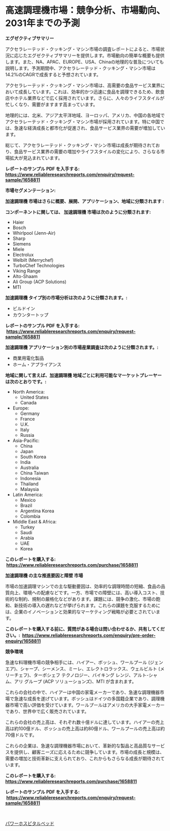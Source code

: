 <p><h1>高速調理機市場：競争分析、市場動向、2031年までの予測</h1></p><p><strong>エグゼクティブサマリー</strong></p>
<p><p>アクセラレーテッド・クッキング・マシン市場の調査レポートによると、市場状況に応じたエグゼクティブサマリーを提供します。市場動向の簡単な概要も提供します。また、NA、APAC、EUROPE、USA、Chinaの地理的な普及についても説明します。予測期間中、アクセラレーテッド・クッキング・マシン市場は14.2%のCAGRで成長すると予想されています。</p><p>アクセラレーテッド・クッキング・マシン市場は、高需要の食品サービス業界において成長しています。これは、効率的かつ迅速に食品を調理できるため、飲食店やホテル業界などで広く採用されています。さらに、人々のライフスタイルが忙しくなり、需要がますます高まっています。</p><p>地理的には、北米、アジア太平洋地域、ヨーロッパ、アメリカ、中国の各地域でアクセラレーテッド・クッキング・マシン市場が採用されています。特に中国では、急速な経済成長と都市化が促進され、食品サービス業界の需要が増加しています。</p><p>総じて、アクセラレーテッド・クッキング・マシン市場は成長が期待されており、食品サービス業界の需要の増加やライフスタイルの変化により、さらなる市場拡大が見込まれています。</p></p>
<p><strong>レポートのサンプル PDF を入手する: <a href="https://www.reliableresearchreports.com/enquiry/request-sample/1658811">https://www.reliableresearchreports.com/enquiry/request-sample/1658811</a></strong></p>
<p><strong>市場セグメンテーション:</strong></p>
<p><strong> 加速調理機 市場はさらに概要、展開、アプリケーション、地域に分類されます :</strong></p>
<p><strong>コンポーネントに関しては、 加速調理機 市場は次のように分類されます: &nbsp;</strong></p>
<p><ul><li>Haier</li><li>Bosch</li><li>Whirlpool (Jenn-Air)</li><li>Sharp</li><li>Siemens</li><li>Miele</li><li>Electrolux</li><li>Welbilt (Merrychef)</li><li>TurboChef Technologies</li><li>Viking Range</li><li>Alto-Shaam</li><li>Ali Group (ACP Solutions)</li><li>MTI</li></ul></p>
<p><strong> 加速調理機 タイプ別の市場分析は次のように分類されます。:</strong></p>
<p><ul><li>ビルドイン</li><li>カウンタートップ</li></ul></p>
<p><strong>レポートのサンプル PDF を入手する: &nbsp;<a href="https://www.reliableresearchreports.com/enquiry/request-sample/1658811">https://www.reliableresearchreports.com/enquiry/request-sample/1658811</a></strong></p>
<p><strong> 加速調理機 アプリケーション別の市場産業調査は次のように分類されます。:</strong></p>
<p><ul><li>商業用電化製品</li><li>ホーム・アプライアンス</li></ul></p>
<p><strong>地域に関して言えば、加速調理機 地域ごとに利用可能なマーケットプレーヤーは次のとおりです。:</strong></p>
<p><ul>
    <li>
        North America:
        <ul>
            <li>United States</li>
            <li>Canada</li>
        </ul>
    </li>
    <li>
        Europe:
        <ul>
            <li>Germany</li>
            <li>France</li>
            <li>U.K.</li>
            <li>Italy</li>
            <li>Russia</li>
        </ul>
    </li>
    <li>
        Asia-Pacific:
        <ul>
            <li>China</li>
            <li>Japan</li>
            <li>South Korea</li>
            <li>India</li>
            <li>Australia</li>
            <li>China Taiwan</li>
            <li>Indonesia</li>
            <li>Thailand</li>
            <li>Malaysia</li>
        </ul>
    </li>
    <li>
        Latin America:
        <ul>
            <li>Mexico</li>
            <li>Brazil</li>
            <li>Argentina Korea</li>
            <li>Colombia</li>
        </ul>
    </li>
    <li>
        Middle East & Africa:
        <ul>
            <li>Turkey</li>
            <li>Saudi</li>
            <li>Arabia</li>
            <li>UAE</li>
            <li>Korea</li>
        </ul>
    </li>
    </ul></p>
<p><strong>このレポートを購入する: &nbsp;<a href="https://www.reliableresearchreports.com/purchase/1658811">https://www.reliableresearchreports.com/purchase/1658811</a></strong></p>
<p><strong>加速調理機 の主な推進要因と障壁 市場</strong></p>
<p><p>市場の加速調理マシンでの主な駆動要因は、効率的な調理時間の短縮、食品の品質向上、環境への配慮などです。一方、市場での障壁には、高い導入コスト、技術的な制約、規制の厳格化などがあります。課題には、競争の激化、市場の飽和、新技術の導入の遅れなどが挙げられます。これらの課題を克服するためには、企業のイノベーションと効果的なマーケティング戦略が必要とされています。</p></p>
<p><strong>このレポートを購入する前に、質問がある場合は問い合わせるか、共有してください。:&nbsp; <a href="https://www.reliableresearchreports.com/enquiry/pre-order-enquiry/1658811">https://www.reliableresearchreports.com/enquiry/pre-order-enquiry/1658811</a></strong></p>
<p><strong>競争環境</strong></p>
<p><p>急速な料理機市場の競争相手には、ハイアー、ボッシュ、ワールプール (ジェンエア)、シャープ、シーメンス、ミーレ、エレクトロラックス、ウェルビルト (メリーチェフ)、ターボシェフ テクノロジー、バイキング レンジ、アルト-シャム、アリ グループ (ACP ソリューションズ)、MTI が含まれます。 </p><p>これらの会社の中で、ハイアーは中国の家電メーカーであり、急速な調理機器市場で急速な成長を遂げています。ボッシュはドイツの多国籍企業であり、調理機器市場で高い評価を受けています。ワールプールはアメリカの大手家電メーカーであり、世界中で広く販売されています。</p><p>これらの会社の売上高は、それぞれ数十億ドルに達しています。ハイアーの売上高は約100億ドル、ボッシュの売上高は約80億ドル、ワールプールの売上高は約70億ドルです。</p><p>これらの企業は、急速な調理機器市場において、革新的な製品と高品質なサービスを提供し、顧客ニーズに応えるために競争しています。市場の成長と規模は、需要の増加と技術革新に支えられており、これからもさらなる成長が期待されています。</p></p>
<p><strong>このレポートを購入する: &nbsp; <a href="https://www.reliableresearchreports.com/purchase/1658811">https://www.reliableresearchreports.com/purchase/1658811</a></strong></p>
<p><strong>レポートのサンプル PDF を入手する: &nbsp;<a href="https://www.reliableresearchreports.com/enquiry/request-sample/1658811">https://www.reliableresearchreports.com/enquiry/request-sample/1658811</a></strong><strong></strong></p>
<p>&nbsp;</p>
<p><p><a href="https://github.com/EstaSprer20231/Market-Research-Report-List-1/blob/main/744544712425.md">パワーホスピタルベッド</a></p></p>